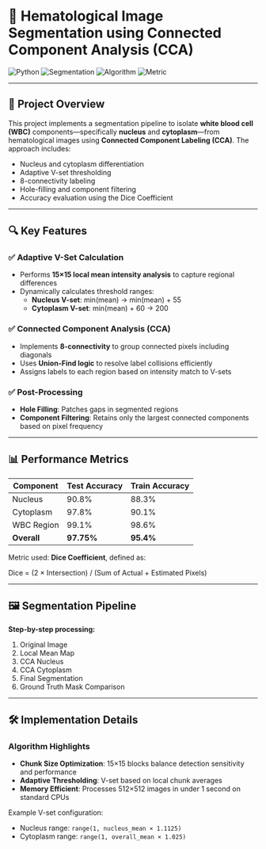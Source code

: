 # 🧬 Hematological Image Segmentation using Connected Component Analysis (CCA)

![Python](https://img.shields.io/badge/Language-Python-blue)
![Segmentation](https://img.shields.io/badge/Topic-Image%20Segmentation-orange)
![Algorithm](https://img.shields.io/badge/Technique-Connected%20Component%20Analysis-green)
![Metric](https://img.shields.io/badge/Metric-Dice%20Coefficient-critical)

---

## 🧪 Project Overview

This project implements a segmentation pipeline to isolate **white blood cell (WBC)** components—specifically **nucleus** and **cytoplasm**—from hematological images using **Connected Component Labeling (CCA)**. The approach includes:

- Nucleus and cytoplasm differentiation  
- Adaptive V-set thresholding  
- 8-connectivity labeling  
- Hole-filling and component filtering  
- Accuracy evaluation using the Dice Coefficient  

---

## 🔍 Key Features

### ✅ Adaptive V-Set Calculation

- Performs **15×15 local mean intensity analysis** to capture regional differences
- Dynamically calculates threshold ranges:
  - **Nucleus V-set**: min(mean) → min(mean) + 55  
  - **Cytoplasm V-set**: min(mean) + 60 → 200

### ✅ Connected Component Analysis (CCA)

- Implements **8-connectivity** to group connected pixels including diagonals  
- Uses **Union-Find logic** to resolve label collisions efficiently  
- Assigns labels to each region based on intensity match to V-sets  

### ✅ Post-Processing

- **Hole Filling**: Patches gaps in segmented regions  
- **Component Filtering**: Retains only the largest connected components based on pixel frequency  

---

## 📊 Performance Metrics

| Component     | Test Accuracy | Train Accuracy |
|---------------|---------------|----------------|
| Nucleus       | 90.8%         | 88.3%          |
| Cytoplasm     | 97.8%         | 90.1%          |
| WBC Region    | 99.1%         | 98.6%          |
| **Overall**   | **97.75%**    | **95.4%**      |

Metric used: **Dice Coefficient**, defined as:

Dice = (2 × Intersection) / (Sum of Actual + Estimated Pixels)

---

## 🖼️ Segmentation Pipeline

**Step-by-step processing:**

1. Original Image  
2. Local Mean Map  
3. CCA Nucleus  
4. CCA Cytoplasm  
5. Final Segmentation  
6. Ground Truth Mask Comparison  

---

## 🛠️ Implementation Details

### Algorithm Highlights

- **Chunk Size Optimization**: 15×15 blocks balance detection sensitivity and performance  
- **Adaptive Thresholding**: V-set based on local chunk averages  
- **Memory Efficient**: Processes 512×512 images in under 1 second on standard CPUs  

Example V-set configuration:  
- Nucleus range: `range(1, nucleus_mean × 1.1125)`  
- Cytoplasm range: `range(1, overall_mean × 1.025)`

